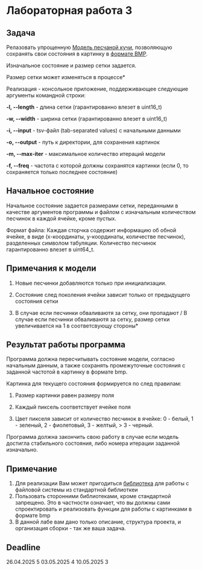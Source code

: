 # Лабораторная работа 3

## Задача

Релазовать упрощенную [Модель песчаной кучи](https://en.wikipedia.org/wiki/Abelian_sandpile_model), позволяющую сохранять свои состояния в картинку в [формате BMP](https://en.wikipedia.org/wiki/BMP_file_format).

Изначальное состояние и размер сетки задается.  

Размер сетки может изменяться в процессе*

Реализация - консольное приложение, поддерживающее следующие аргументы командной строки:

  **-l, --length**   - длина сетки (гарантированно влезет в uint16_t)
  
  **-w, --width**    - ширина сетки (гарантированно влезет в uint16_t)
  
  **-i, --input**    - tsv-файл (tab-separated values) c начальными данными
  
  **-o, --output**   - путь к директории, для сохранения картинок
  
  **-m, --max-iter** - максимальное количество итераций модели
  
  **-f, --freq**     - частота с которой должны сохранятся картинки (если 0, то сохраняется только последнее состояние)
  
## Начальное состояние

Начальное состояние задается размерами сетки, переданными в качестве аргументов программы и файлом с изначальным количеством песчинок в каждой ячейке, кроме пустых.

Формат файла:
Каждая сторчка содержит информацию об обной ячейке, в виде (x-координаты, y-координаты, количестве песчинок), разделенных символом табуляции. Количество песчинок гарантированно влезет в uint64_t.

## Примечания к модели

1. Новые песчинки добавляются только при инициализации.

2. Состояние след поколения ячейки зависит только от предыдущего состояния сетки

3. В случае если песчинки обваливаютя за сетку, они пропадают / В случае если песчинки обваливаютя за сетку, размер сетки увеличивается на 1 в соответсвующу стороны*

## Результат работы программа

Программа должна пересчитывать состояние модели, согласно начальным данным, а также сохранять промежуточные состояния с заданной частотой в картинку в формате bmp.

Картинка для текущего состояния формируется по след правилам:

1. Размер картинки равен размеру поля

2. Каждый пиксель соответствует ячейке поля

3. Цвет пикселя зависит от количество песчинок  в ячейке: 0 - белый, 1 - зеленый, 2 - фиолетовый, 3 - желтый, > 3 - черный.

Программа должна закончить свою работу в случае если модель достигла стабильного состояния, либо номера итерации заданной изначально.

## Примечание

1. Для реализации Вам может пригодиться [библиотека](https://en.cppreference.com/w/cpp/filesystem) для работы с файловой системы из стандартной библиоткеи
2. Пользовать сторонними библиотеками, кроме стандартной запрещено. Это в частности означает, что вы должны сами спроектировать и реализовать функции для работы с картинками в формате bmp
3. В данной лабе вам дано только описание, структура проекта, и организация сборки - так же ваша задача.

## Deadline

26.04.2025 5
03.05.2025 4
10.05.2025 3
